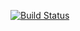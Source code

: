 [![Build Status](https://travis-ci.com/selabhvl/tpcGo.svg?token=cmRkyVevmpvbT9UG2K2Q&branch=master)](https://travis-ci.com/selabhvl/tpcGo)